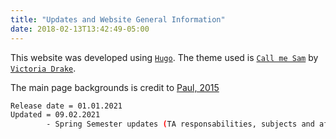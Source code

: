 ```yaml
---
title: "Updates and Website General Information"
date: 2018-02-13T13:42:49-05:00
---
```

This website was developed using [`Hugo`](https://gohugo.io/). The theme used is [`Call me Sam`](https://themes.gohugo.io/hugo-theme-sam/) by [`Victoria Drake`](https://victoria.dev/).

The main page backgrounds is credit to [Paul, 2015](https://tc.copernicus.org/articles/9/2201/2015/)

```sh
Release date = 01.01.2021
Updated = 09.02.2021   
        - Spring Semester updates (TA responsabilities, subjects and affiliations)

```